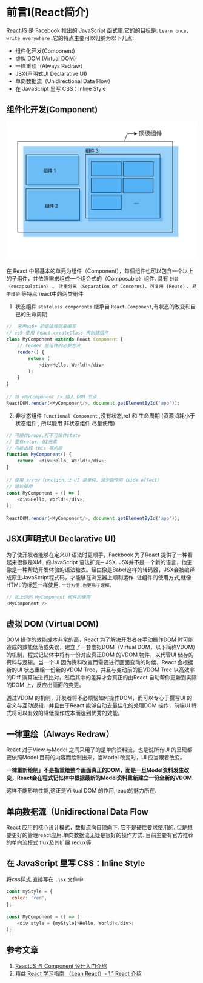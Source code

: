 # 前言Ⅰ(React简介)

ReactJS 是 Facebook 推出的 JavaScript 函式庫.它的的目标是: `Learn once, write everywhere` .它的特点主要可以归纳为以下几点:
* 组件化开发(Component)
* 虚拟 DOM (Virtual DOM)
* 一律重绘（Always Redraw）
* JSX(声明式UI Declarative UI)
* 单向数据流（Unidirectional Data Flow）
* 在 JavaScript 里写 CSS：Inline Style

## 组件化开发(Component)
![Alt text](./img/component_view.png)

在 React 中最基本的单元为组件（Component），每個组件也可以包含一个以上的子组件，并依照需求组成一个组合式的（Composable）组件.
具有 `封裝（encapsulation）` 、 `注重分离 (Separation of Concerns)`、`可复用 (Reuse)` 、`易于维护` 等特点
react中的两类组件

1. 状态组件 `stateless components` 继承自 `React.Component`,有状态的改变和自己的生命周期
```javascript
//  采用es6+ 的语法规则来编写
// es5 使用 React.createClass 来创建组件
class MyComponent extends React.Component {
    // render 是组件的必要方法
    render() {
        return (
            <div>Hello, World!</div>
        );
    }
}

// 将 <MyComponent /> 插入 DOM 节点
ReactDOM.render(<MyComponent/>, document.getElementById('app'));
```

2. 非状态组件 `Functional Component` ,没有状态,ref 和 生命周期
(资源消耗小于 状态组件 , 所以能用 非状态组件 尽量使用)
```javascript
// 可操作props,打不可操作state
// 要有return UI元素
// 可能出现 this 等问题
function MyComponent() {
    return  <div>Hello, World!</div>;
}

// 使用 arrow function,让 UI 更单纯，減少副作用（side effect）
// 建议使用
const MyComponent = () => (
    <div>Hello, World!</div>;
);

ReactDOM.render(<MyComponent/>, document.getElementById('app'));
```

## JSX(声明式UI Declarative UI)
为了使开发者能够在定义UI 语法时更顺手，Fackbook 为了React 提供了一种看起来很像是XML 的JavaScript 语法扩充─ JSX.
JSX并不是一个新的语言，他更像是一种帮助开发体验的语法糖衣。经由像是Babel这样的转码器，JSX会被编译成原生JavaScript程式码，才能够在浏览器上顺利运作.
让组件的使用方式,就像HTML的标签一样使用. `十分方便.也更易于理解.`
```javascript
// 如上诉的 MyComponent 组件的使用
<MyComponent />
```

## 虚拟 DOM (Virtual DOM)
DOM 操作的效能成本非常的高，React 为了解决开发者在手动操作DOM 时可能造成的效能低落或失误，建立了一套虚拟DOM（Virtual DOM，以下简称VDOM）的机制，程式记忆体中将有一份对应真正DOM 的VDOM 物件，以代管UI 储存的资料与逻辑。当一个UI 因为资料改变而需要进行画面变动的时候，React 会根据新的UI 状态重绘一份新的VDOM Tree，并且与变动前的旧VDOM Tree 以高效率的Diff 演算法进行比对，然后其中的差异才会真正的由React 自动帮你更新到实际的DOM 上，反应出画面的变更。

透过VDOM 的机制，开发者将不必烦恼如何操作DOM，而可以专心于撰写UI 的定义与互动逻辑。并且由于React 能够自动去最佳化的处理DOM 操作，前端UI 程式将可以有效的降低操作成本而达到优秀的效能。

## 一律重绘（Always Redraw）
React 对于View 与Model 之间采用了的是单向资料流，也是说所有UI 的呈现都要依照Model 目前的内容而绘制出来，当Model 改变时，UI 应当跟着改变。

**一律重新绘制」不是指重绘整个画面真正的DOM，而是一旦Model资料发生改变，React会在程式记忆体中根据最新的Model资料重新建立一份全新的VDOM.**

这样不能影响性能,这正是Virtual DOM 的作用,react的魅力所在.

## 单向数据流（Unidirectional Data Flow
React 应用的核心设计模式，数据流向自顶向下. 它不是硬性要求使用的. 但是想要更好的管理react应用.单向数据流无疑是很好的操作方式. 目前主要有官方推荐的单向流模式 flux及其扩展 redux等.

## 在 JavaScript 里写 CSS：Inline Style
将css样式,直接写在 `.jsx` 文件中
```javascript
const myStyle = {
  color: 'red',
};

const MyComponent = () => (
    <div style = {myStyle}>Hello, World!</div>;
);
```

## 参考文章
1. [ReactJS 与 Component 设计入门介绍][1]
2. [精益 React 学习指南 （Lean React）- 1.1 React 介绍][2]


  [1]: https://github.com/carlleton/reactjs101/tree/zh-CN/Ch03
  [2]: https://segmentfault.com/a/1190000005140569